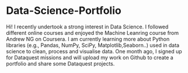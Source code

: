 # Data-Science-Portfolio

Hi! I recently undertook a strong interest in Data Science. I followed different online courses and enjoyed the Machine Leanring course from Andrew NG on Coursera. I am currently learning more about Python libraries (e.g., Pandas, NumPy, SciPy, Matplotlib,Seaborn..) used in data science to clean, process and visualise data. One month ago, I signed up for Dataquest missions and will upload my work on Github to create a portfolio and share some Dataquest projects.
